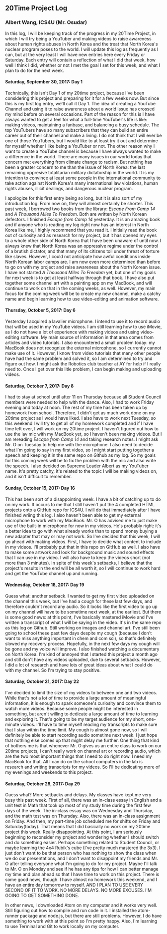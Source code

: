 ## 20Time Project Log

### Albert Wang, ICS4U (Mr. Osudar)

In this log, I will be keeping track of the progress in my 20Time Project, in which I will try being a YouTuber
and making videos to raise awareness about human rights abuses in North Korea and the treat that North Korea's
nuclear program poses to the world. I will update this log as frequently as I can, but at the very least I will
have new entries here every Friday or Saturday. Each entry will contain a reflection of what I did that week, how
well I think I did, whether or not I met the goal I set for this week, and what I plan to do for the next week.

#### Saturday, September 30, 2017: Day 1

Technically, this isn't Day 1 of my 20time project, because I've been considering this project and preparing for
it for a few weeks now. But since this is my first log entry, we'll call it Day 1. The idea of creating a YouTube
Channel and using it to raise awareness about a world issue has crossed my mind before on several occasions. Part
of the reason for this is I have always wanted to get a feel for what a full-time YouTuber's life is like: making
videos, maintaining a fanbase, and balancing a busy schedule. The top YouTubers have so many subscribers that they
can build an entire career out of their channel and make a living. I do not think that I will ever be one of those
YouTubers, but I would like to at least try it out and determine for myself whether I like being a YouTuber or
not. The other reason why I want to create a YouTube channel is because I have always wanted to make a difference
in the world. There are many issues in our world today that concern me: everything from climate change to racism.
But nothing has been a greater concern to me than the issue of North Korea: the last remaining oppresive totalitarian
military dictatorship in the world. It is my intention to convince at least some people in the international
community to take action against North Korea's many international law violations, human rights abuses, illicit
dealings, and dangerous nuclear program.

I apologize for this first entry being so long, but it is also sort of my introduction log. From now on, they will
almost certainly be shorter. This past week, I  borrowed two books from the library: *Escape From Camp 14* and *A
Thousand Miles To Freedom*. Both are written by North Korean defectors. I finished *Escape from Camp 14* yesterday.
It is an amazing book and if anyone who is reading my log right now has an interest in North Korea like me, I highly
recommend that you read it. I initially read the book out of curiosity and as research for my project, but it has
opened my eyes to a whole other side of North Korea that I have been unaware of until now. I always knew that North
Korea was an oppressive regime under the control of a brutish dictator, and that many of its citizens toil under
threat of torture like slaves. However, I could not anticipate how awful conditions inside North Korean labor camps
are. I am now even more determined than before to go on with my project and raise awareness about the North Korean
issue. I have not started *A Thousand Miles To Freedom* yet, but one of my goals for next week is to get at least
halfway through that book. I have also put together some channel art with a painting app on my MacBook, and will
continue to work on that in the coming weeks, as well. However, my main focus for the coming week will be to create
my new channel, make a catchy name and begin learning how to use video-editing and animation software.

#### Thursday, October 5, 2017: Day 6

Yesterday I acquired a lavalier microphone. I intend to use it to record audio that will be used in my YouTube videos.
I am still learning how to use iMovie, as I do not have a lot of experience with making videos and using video-editing
software. My main source of information in that area comes from articles and video tutorials. I also encountered a small
problem today: my MacBook does not recognize the external microphone, so I currently cannot make use of it. However, I
know from video tutorials that many other people have had the same problem and solved it, so I am determined to try and
figure out how. I might ask the Robotics club teacher at AY for help if I really need to. Once I get over this litle
problem, I can begin making and uploading videos.


#### Saturday, October 7, 2017: Day 8

I had to stay at school until after 11 on Thursday because all Student Council members were needed to help with the dance.
Also, I had to work Friday evening and today at noon. The rest of my time has been taken up by homework from school.
Therefore, I didn't get as much work done on my 20time project as I would have liked. I also have to work next Tuesday, so
this weekend I will try to get all of my homework completed and if I have time left over, I will work on my 20time project.
I haven't figured out how to use the lav mic with my MacBook yet, so I haven't been making videos. But I am rereading *Escape
from Camp 14* and taking research notes. I might ask Mr. O on Tuesday to help me with the microphone. I also need to decide
what I'm going to say in my first video, so I might start putting together a speech and keeping it in the same repo on Github
as my log. So my goals for this coming week will be to fix the problem with the mic and also write the speech. I also decided
on Supreme Leader Albert as my YouTuber name. It's pretty catchy, it's related to the topic I will be making videos on, and it
isn't difficult to remember.


#### Sunday, October 15, 2017: Day 16

This has been sort of a disappointing week. I have a bit of catching up to do on my work. It occurs to me that I still haven't put the 4 completed HTML projects onto a GitHub repo for ICS4U. I will do that immediately after I have finished wriing this log. I also haven't been able to get my external microphone to work with my MacBook. Mr. O has advised me to just make use of the built-in microphone for now in my videos. He's probably right: it's a better idea to go with what already works than to spend money buying a new adapter that may or may not work. So I've decided that this week, I will go ahead with making videos. First, I have to decide what content to include in my videos. I'll probably put that in this repo on GitHub as well. I also have to make some artwork and look for background music and sound effects that I can use in my video. I will also have to keep the videos short (not more than 3 minutes). In spite of this week's setbacks, I believe that the project's results in the end will be all worth it, so I will continue to work hard and get the YouTube channel up and running.

#### Wednesday, October 18, 2017: Day 19

Guess what: another setback. I wanted to get my first video uploaded on the channel this week, but I've had a cough for these last few days, and therefore couldn't record any audio. So it looks like the first video to go up on my channel will have to be sometime next week, at the earliest. But there is some good news: at this point, I've basically mastered iMovie and I've written a transcript of what I will be saying in the video. It's in the same repo as this log on Github. Still working on images and channel art. I've still been going to school these past few days despite my cough (because I don't want to miss anything important in chem and com sci), so that's definitely slowed my recovery process. Hopefully, in the next few days my cough will be gone and my voice will improve. I also finished watching a documentary on North Korea. I'm kind of annoyed that I started this project a month ago and still don't have any videos uploaded, due to several setbacks. However, I did a lot of research and have lots of great ideas about what I could do with my channel. So I'm trying to stay positive.

#### Saturday, October 21, 2017: Day 22

I've decided to limit the size of my videos to between one and two videos. While that's not a lot of time to provide a large amount of meaningful information, it is enough to spark someone's curiosity and convince them to watch more videos. Because some people might be interested in something, but aren't willing to dedicate a large amount of time to learning and exploring it. That's going to be my target audience for my short, one-minute videos. I'll have to time myself reading my transcripts to make sure that I stay within the time limit. My cough is almost gone now, so I will definitely be able to start recording audio sometime next week. I just hope that nothing else comes up that might delay me further. One thing that kind of bothers me is that whenever Mr. O gives us an entire class to work on our 20time projects, I can't really work on channel art or recording audio, which are the two most important things that I need to do right now. I need my MacBook for that. All I can do on the school computers in the lab is research and writing transcripts for my videos. So I'll be dedicating more of my evenings and weekends to this project.

#### Saturday, October 28, 2017: Day 29

Guess what? More setbacks and delays. My classes have kept me very busy this past week. First of all, there was an in-class essay in English and a unit test in Math that took up most of my study time during the first few days of the week. The in-class essay was on Wednesday and Thursday, and the math test was on Thursday. Also, there was an in-class assignment on Friday. And then, my part-time job scheduled me for shifts on Friday and Saturday(today). That means that I did basically no work on my 20time project this week. Really disappointing. At this point, I am seriously beginning to reconsider my project and wondering whether I should switch and do something easier. Perhaps something related to Student Council, or maybe learning the 4x4 Rubik's cube (I've pretty much mastered the 3x3). I just don't want to be that person who has nothing to show the class when we do our presentations, and I don't want to disappoint my friends and Mr. O after telling everyone what I'm going to do for my project. Maybe I'll talk to Mr. O on Monday and see if he has any tips for how I can better manage my time and plan ahead so that I have time to work on this project. There is some good news, though. I have almost no homework this weekend, and I have an entire day tomorrow to myself. AND I PLAN TO USE EVERY SECOND OF IT TO WORK. NO MORE DELAYS. NO MORE EXCUSES. I'M GOING TO GET SOMETHING DONE.

In other news, I downloaded Atom on my computer and it works very well. Still figuring out how to compile and run code in it. I installed the atom-runner package and node.js, but there are still problems. However, I do have something to work with at this point so I'm pretty happy. Also, I'm learning to use Terminal and Git to work locally on my computer.
